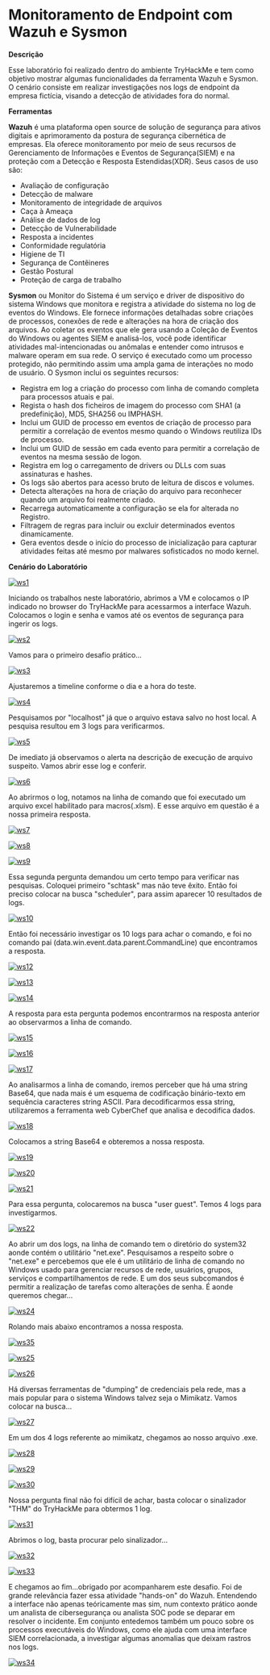 # Monitoramento de Endpoint com Wazuh e Sysmon

<b>Descrição</b>

Esse laboratório foi realizado dentro do ambiente TryHackMe e tem como objetivo mostrar algumas funcionalidades da ferramenta Wazuh e Sysmon. O cenário consiste em realizar investigações nos logs de endpoint da empresa fictícia, visando a detecção de atividades fora do normal.

<b>Ferramentas</b>

<b>Wazuh</b> é uma plataforma open source de solução de segurança para ativos digitais e aprimoramento da postura de segurança cibernética de empresas. Ela oferece monitoramento por meio de seus recursos de Gerenciamento de Informações e Eventos de Segurança(SIEM) e na proteção com a Detecção e Resposta Estendidas(XDR). Seus casos de uso são:

- Avaliação de configuração
- Detecção de malware
- Monitoramento de integridade de arquivos
- Caça à Ameaça
- Análise de dados de log
- Detecção de Vulnerabilidade
- Resposta a incidentes
- Conformidade regulatória
- Higiene de TI
- Segurança de Contêineres
- Gestão Postural
- Proteção de carga de trabalho

<b>Sysmon</b> ou Monitor do Sistema é um serviço e driver de dispositivo do sistema Windows que monitora e registra a atividade do sistema no log de eventos do Windows. Ele fornece informações detalhadas sobre criações de processos, conexões de rede e alterações na hora de criação dos arquivos. Ao coletar os eventos que ele gera usando a Coleção de Eventos do Windows ou agentes SIEM e analisá-los, você pode identificar atividades mal-intencionadas ou anômalas e entender como intrusos e malware operam em sua rede. O serviço é executado como um processo protegido, não permitindo assim uma ampla gama de interações no modo de usuário. O Sysmon inclui os seguintes recursos:

- Registra em log a criação do processo com linha de comando completa para processos atuais e pai.
- Regista o hash dos ficheiros de imagem do processo com SHA1 (a predefinição), MD5, SHA256 ou IMPHASH.
- Inclui um GUID de processo em eventos de criação de processo para permitir a correlação de eventos mesmo quando o Windows reutiliza IDs de processo.
- Inclui um GUID de sessão em cada evento para permitir a correlação de eventos na mesma sessão de logon.
- Registra em log o carregamento de drivers ou DLLs com suas assinaturas e hashes.
- Os logs são abertos para acesso bruto de leitura de discos e volumes.
- Detecta alterações na hora de criação do arquivo para reconhecer quando um arquivo foi realmente criado.
- Recarrega automaticamente a configuração se ela for alterada no Registro.
- Filtragem de regras para incluir ou excluir determinados eventos dinamicamente.
- Gera eventos desde o início do processo de inicialização para capturar atividades feitas até mesmo por malwares sofisticados no modo kernel.

<b>Cenário do Laboratório</b>

<a href='https://postimg.cc/7b9StyPG' target='_blank'><img src='https://i.postimg.cc/L6KvXHrT/ws1.jpg' border='0' alt='ws1'/></a>

Iniciando os trabalhos neste laboratório, abrimos a VM e colocamos o IP indicado no browser do TryHackMe para acessarmos a interface Wazuh. Colocamos o login e senha e vamos até os eventos de segurança para ingerir os logs.

<a href="https://ibb.co/svZRymyj"><img src="https://i.ibb.co/hRS9D7Ds/ws2.jpg" alt="ws2" border="0"></a>

Vamos para o primeiro desafio prático...

<a href="https://ibb.co/1YPD1LJN"><img src="https://i.ibb.co/gbf5N3F8/ws3.jpg" alt="ws3" border="0"></a>

Ajustaremos a timeline conforme o dia e a hora do teste.

<a href="https://ibb.co/PZVwhW9p"><img src="https://i.ibb.co/kgPQ8D9n/ws4.jpg" alt="ws4" border="0"></a>

Pesquisamos por "localhost" já que o arquivo estava salvo no host local. A pesquisa resultou em 3 logs para verificarmos.

<a href="https://ibb.co/dwPgpfRq"><img src="https://i.ibb.co/VcgmCLsZ/ws5.jpg" alt="ws5" border="0"></a>

De imediato já observamos o alerta na descrição de execução de arquivo suspeito. Vamos abrir esse log e conferir.

<a href="https://ibb.co/9Qmwr06"><img src="https://i.ibb.co/B0H4CJb/ws6.jpg" alt="ws6" border="0"></a>

Ao abrirmos o log, notamos na linha de comando que foi executado um arquivo excel habilitado para macros(.xlsm). E esse arquivo em questão é a nossa primeira resposta.

<a href="https://ibb.co/G4LWTydT"><img src="https://i.ibb.co/Jw4vQVcQ/ws7.jpg" alt="ws7" border="0"></a>

<a href="https://ibb.co/fGd3dDJK"><img src="https://i.ibb.co/qFYHYJ64/ws8.jpg" alt="ws8" border="0"></a>

<a href="https://ibb.co/DHXk482v"><img src="https://i.ibb.co/W49FnPJM/ws9.jpg" alt="ws9" border="0"></a>

Essa segunda pergunta demandou um certo tempo para verificar nas pesquisas. Coloquei primeiro "schtask" mas não teve êxito. Então foi preciso colocar na busca "scheduler", para assim aparecer 10 resultados de logs. 

<a href="https://ibb.co/JRvTtcCD"><img src="https://i.ibb.co/Kj2gh5mT/ws10.jpg" alt="ws10" border="0"></a>

Então foi necessário investigar os 10 logs para achar o comando, e foi no comando pai (data.win.event.data.parent.CommandLine) que encontramos a resposta.

<a href="https://ibb.co/8gHWhM76"><img src="https://i.ibb.co/VYs7KVq2/ws12.jpg" alt="ws12" border="0"></a>

<a href="https://ibb.co/KjpxFGh1"><img src="https://i.ibb.co/rGR24t0W/ws13.jpg" alt="ws13" border="0"></a>

<a href="https://ibb.co/dwzXFC0W"><img src="https://i.ibb.co/HfkR6wDF/ws14.jpg" alt="ws14" border="0"></a>

A resposta para esta pergunta podemos encontrarmos na resposta anterior ao observarmos a linha de comando.

<a href="https://ibb.co/HLVm6HGp"><img src="https://i.ibb.co/LD84mZ9h/ws15.jpg" alt="ws15" border="0"></a>

<a href="https://ibb.co/fz8nVPCX"><img src="https://i.ibb.co/xtmfKRM2/ws16.jpg" alt="ws16" border="0"></a>

<a href="https://ibb.co/VYq22bWP"><img src="https://i.ibb.co/60WggGRf/ws17.jpg" alt="ws17" border="0"></a>

Ao analisarmos a linha de comando, iremos perceber que há uma string Base64, que nada mais é um esquema de codificação binário-texto em sequência caracteres string ASCII. Para decodificarmos essa string, utilizaremos a ferramenta web CyberChef que analisa e decodifica dados.

<a href="https://ibb.co/ynL7LxbY"><img src="https://i.ibb.co/Z6y7ybkY/ws18.jpg" alt="ws18" border="0"></a>

Colocamos a string Base64 e obteremos a nossa resposta.

<a href="https://ibb.co/mVDC2cR5"><img src="https://i.ibb.co/7dYJZ1St/ws19.jpg" alt="ws19" border="0"></a>

<a href="https://ibb.co/Pvfn1cyH"><img src="https://i.ibb.co/9kCLyb05/ws20.jpg" alt="ws20" border="0"></a>

<a href="https://ibb.co/JRHcsqfG"><img src="https://i.ibb.co/QFMJKk2T/ws21.jpg" alt="ws21" border="0"></a>

Para essa pergunta, colocaremos na busca "user guest". Temos 4 logs para investigarmos.

<a href="https://ibb.co/v4p6W00K"><img src="https://i.ibb.co/MkrxHFF3/ws22.jpg" alt="ws22" border="0"></a>

Ao abrir um dos logs, na linha de comando tem o diretório do system32 aonde contém o utilitário "net.exe". Pesquisamos a respeito sobre o "net.exe" e percebemos que ele é um utilitário de linha de comando no Windows usado para gerenciar recursos de rede, usuários, grupos, serviços e compartilhamentos de rede. E um dos seus subcomandos é permitir a realização de tarefas como alterações de senha. É aonde queremos chegar...

<a href="https://ibb.co/PZrVDVTP"><img src="https://i.ibb.co/TBwNWNK7/ws24.jpg" alt="ws24" border="0"></a>

Rolando mais abaixo encontramos a nossa resposta.

<a href="https://ibb.co/NgPKQsWx"><img src="https://i.ibb.co/Q7RMzfY9/ws35.jpg" alt="ws35" border="0"></a>

<a href="https://ibb.co/pBjZ7Nwf"><img src="https://i.ibb.co/FL4Jrc35/ws25.jpg" alt="ws25" border="0"></a>

<a href="https://ibb.co/fVtk30LM"><img src="https://i.ibb.co/cKt6WTVJ/ws26.jpg" alt="ws26" border="0"></a>

Há diversas ferramentas de "dumping" de credenciais pela rede, mas a mais popular para o sistema Windows talvez seja o Mimikatz. Vamos colocar na busca...

<a href="https://ibb.co/Hp4dyJp7"><img src="https://i.ibb.co/rf0shWfk/ws27.jpg" alt="ws27" border="0"></a>

Em um dos 4 logs referente ao mimikatz, chegamos ao nosso arquivo .exe.

<a href="https://ibb.co/pB5ZYTmb"><img src="https://i.ibb.co/tTFcV6dQ/ws28.jpg" alt="ws28" border="0"></a>

<a href="https://ibb.co/7NVBmxVg"><img src="https://i.ibb.co/G3kGSfks/ws29.jpg" alt="ws29" border="0"></a>

<a href="https://ibb.co/JFwKdxm2"><img src="https://i.ibb.co/wrFRLJBC/ws30.jpg" alt="ws30" border="0"></a>

Nossa pergunta final não foi difícil de achar, basta colocar o sinalizador "THM" do TryHackMe para obtermos 1 log.

<a href="https://ibb.co/hJDqxcP4"><img src="https://i.ibb.co/Jw5hWqfG/ws31.jpg" alt="ws31" border="0"></a>

Abrimos o log, basta procurar pelo sinalizador...

<a href="https://ibb.co/8LTdZSck"><img src="https://i.ibb.co/dw1LYzgZ/ws32.jpg" alt="ws32" border="0"></a>

<a href="https://ibb.co/Xrkf9PbN"><img src="https://i.ibb.co/LXhDMy8b/ws33.jpg" alt="ws33" border="0"></a>

E chegamos ao fim...obrigado por acompanharem este desafio. Foi de grande relevância fazer essa atividade "hands-on" do Wazuh. Entendendo a interface não apenas teóricamente mas sim, num contexto prático aonde um analista de cibersegurança ou analista SOC pode se deparar em resolver o incidente. Em conjunto entedemos também um pouco sobre os processos executáveis do Windows, como ele ajuda com uma interface SIEM correlacionada, a investigar algumas anomalias que deixam rastros nos logs.

<a href="https://ibb.co/wNDWBtWZ"><img src="https://i.ibb.co/BV8ZckZH/ws34.jpg" alt="ws34" border="0"></a>



















